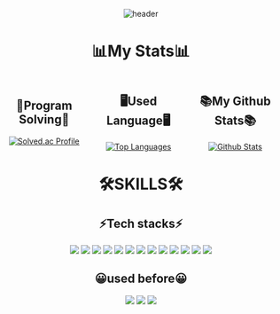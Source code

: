 <div align=center>

![header](https://capsule-render.vercel.app/api?type=Waving&height=200&text=MeteoRiver&fontAlign=50&stroke=00FF10)


<h1>📊My Stats📊</h1>

<div style="display: flex; align-items: center; gap: 20px;">
    <div>
        <h2>🔑Program Solving🔑</h2>
        <a href="https://solved.ac/dmseordl">
            <img src="http://mazassumnida.wtf/api/generate_badge?boj=dmseordl" alt="Solved.ac Profile">
        </a>
    </div>
    <div>
        <h2>🖥️Used Language🖥️</h2>
        <a href="https://github.com/MetoeRiver/github-readme-stats">
            <img src="https://github-readme-stats.vercel.app/api/top-langs/?username=MeteoRiver&layout=compact" alt="Top Languages">
        </a>
    </div>
    <div>
        <h2>📚My Github Stats📚</h2>
        <a href="https://github.com/MetoeRiver/github-readme-stats">
            <img src="https://github-readme-stats.vercel.app/api?username=MeteoRiver&theme=tokyonight" alt="Github Stats">
        </a>
    </div>
</div>




<h1>🛠️SKILLS🛠️</h1>
<h2>⚡Tech stacks⚡</h2>
 <img src="https://img.shields.io/badge/JAVA-744E3B?style=for-the-badge"/>

 <img src="https://img.shields.io/badge/React-20232A?style=for-the-badge&logo=react&logoColor=61DAFB"/>

 <img src="https://img.shields.io/badge/Spring-6DB33F?style=for-the-badge&logo=spring&logoColor=white"/>
 <img src="https://img.shields.io/badge/springboot-6DB33F?style=for-the-badge&logo=springboot&logoColor=white">
 <img src="https://img.shields.io/badge/springsecurity-6DB33F?style=for-the-badge&logo=springsecurity&logoColor=white">

 <img src="https://img.shields.io/badge/spring data JPA-6DB33F?style=for-the-badge">
 <img src="https://img.shields.io/badge/MyBatis-000000?style=for-the-badge">

 <img src="https://img.shields.io/badge/mysql-4479A1?style=for-the-badge&logo=mysql&logoColor=white">
 <img src="https://img.shields.io/badge/redis-FF4438?style=for-the-badge&logo=redis&logoColor=white">
 <img src="https://img.shields.io/badge/mongodb-47A248?style=for-the-badge&logo=mongodb&logoColor=white">
 <img src="https://img.shields.io/badge/jenkins-D24939?style=for-the-badge&logo=jenkins&logoColor=white">
 <img src="https://img.shields.io/badge/docker-2496ED?style=for-the-badge&logo=docker&logoColor=white">
 <img src="https://img.shields.io/badge/navercloud-03C75A?style=for-the-badge&logo=naver&logoColor=white">


<h2>😀used before😀</h2>
    <img src="https://img.shields.io/badge/C-A8B9CC?style=flat&logo=C&logoColor=white"/>
    <img src="https://img.shields.io/badge/Android-34A853?style=flat&logo=Android&logoColor=white"/>
    <img src="https://img.shields.io/badge/php-777BB4?style=flat&logo=php&logoColor=white"/>
</div>

